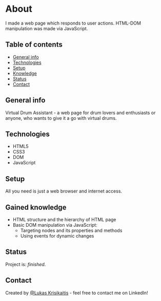 # About

I made a web page which responds to user actions. HTML-DOM manipulation was made via JavaScript.

## Table of contents
* [General info](#general-info)
* [Technologies](#technologies)
* [Setup](#setup)
* [Knowledge](#knowledge)
* [Status](#status)
* [Contact](#contact)

## General info
Virtual Drum Assistant - a web page for drum lovers and enthusiasts or anyone, who wants to give it a go with virtual drums.

## Technologies
* HTML5
* CSS3
* DOM
* JavaScript

## Setup
All you need is just a web browser and internet access.

## Gained knowledge
* HTML structure and the hierarchy of HTML page
* Basic DOM manipulation via JavaScript:
  * Targeting nodes and its properties and methods
  * Using events for dynamic changes

## Status
Project is: _finished_.

## Contact
Created by [@Lukas Krisikaitis](https://www.linkedin.com/in/lukas-krisikaitis-44597a1b0/) - feel free to contact me on LinkedIn!
